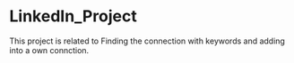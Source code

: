 # LinkedIn_Project
This project is related to Finding the connection with keywords and adding into a own connction.
